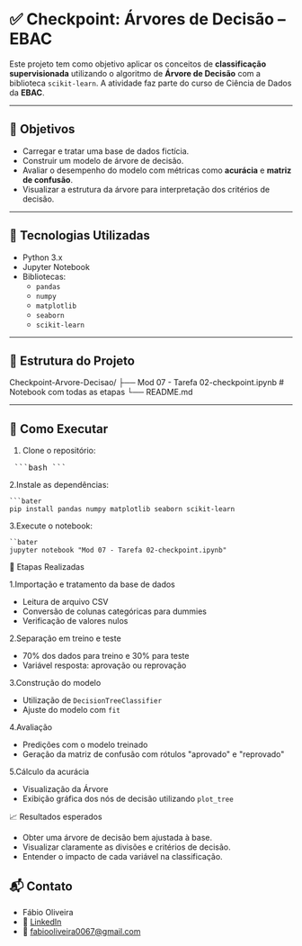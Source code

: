 # ✅ Checkpoint: Árvores de Decisão – EBAC

Este projeto tem como objetivo aplicar os conceitos de **classificação supervisionada** utilizando o algoritmo de **Árvore de Decisão** com a biblioteca `scikit-learn`. A atividade faz parte do curso de Ciência de Dados da **EBAC**.

---

## 🎯 Objetivos

- Carregar e tratar uma base de dados fictícia.
- Construir um modelo de árvore de decisão.
- Avaliar o desempenho do modelo com métricas como **acurácia** e **matriz de confusão**.
- Visualizar a estrutura da árvore para interpretação dos critérios de decisão.

---

## 🧰 Tecnologias Utilizadas

- Python 3.x
- Jupyter Notebook
- Bibliotecas:
  - `pandas`
  - `numpy`
  - `matplotlib`
  - `seaborn`
  - `scikit-learn`

---

## 📁 Estrutura do Projeto

Checkpoint-Arvore-Decisao/ ├── Mod 07 - Tarefa 02-checkpoint.ipynb # Notebook com todas as etapas └── README.md

---

  ## 🚀 Como Executar

  1. Clone o repositório:

 <pre> ```bash ``` </pre>

2.Instale as dependências: 

    ```bater
    pip install pandas numpy matplotlib seaborn scikit-learn

3.Execute o notebook: 

    ``bater
    jupyter notebook "Mod 07 - Tarefa 02-checkpoint.ipynb"

📝 Etapas Realizadas

1.Importação e tratamento da base de dados
     
   * Leitura de arquivo CSV
   * Conversão de colunas categóricas para dummies
   * Verificação de valores nulos

2.Separação em treino e teste

   * 70% dos dados para treino e 30% para teste
   * Variável resposta: aprovação ou reprovação

3.Construção do modelo

   * Utilização de ``DecisionTreeClassifier``
   * Ajuste do modelo com ``fit``

4.Avaliação

   * Predições com o modelo treinado
   * Geração da matriz de confusão com rótulos "aprovado" e "reprovado"

5.Cálculo da acurácia

   * Visualização da Árvore
   * Exibição gráfica dos nós de decisão utilizando ``plot_tree``

📈 Resultados esperados

  * Obter uma árvore de decisão bem ajustada à base.
  * Visualizar claramente as divisões e critérios de decisão.
  * Entender o impacto de cada variável na classificação.

## 📬 Contato

* Fábio Oliveira
* 🔗 [LinkedIn](https://www.linkedin.com/in/fabio-oliveira-araujo-cientista/)
* 📧 fabiooliveira0067@gmail.com
